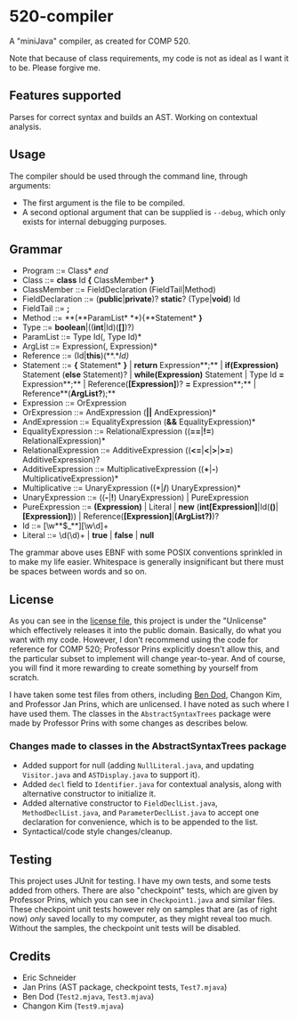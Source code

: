 # 520-compiler
A "miniJava" compiler, as created for COMP 520.

Note that because of class requirements, my code is not as ideal as I want it to be. Please forgive me.

## Features supported
Parses for correct syntax and builds an AST. Working on contextual analysis.

## Usage
The compiler should be used through the command line, through arguments:
* The first argument is the file to be compiled.
* A second optional argument that can be supplied is `--debug`, which only exists for internal debugging purposes.

## Grammar
* Program ::= Class\* *end*
* Class ::= **class** Id **{** ClassMember\* **}**
* ClassMember ::= FieldDeclaration (FieldTail|Method)
* FieldDeclaration ::= (**public**|**private**)? **static**? (Type|**void**) Id
* FieldTail ::= **;**
* Method ::= **(**ParamList\* **){**Statement\* **}**
* Type ::= **boolean**|((**int**|Id)(**[]**)?)
* ParamList ::= Type Id(, Type Id)*
* ArgList ::= Expression(, Expression)*
* Reference ::= (Id|**this**)(**.**Id)*
* Statement ::= **{** Statement\* **}**
			| **return** Expression**;**
			| **if(**Expression**)** Statement (**else** Statement)?
			| **while(**Expression**)** Statement
			| Type Id **=** Expression**;**
			| Reference(**[**Expression**]**)? **=** Expression**;**
			| Reference**(**ArgList?**);**
* Expression ::= OrExpression
* OrExpression ::= AndExpression (**||** AndExpression)*
* AndExpression ::= EqualityExpression (**&&** EqualityExpression)*
* EqualityExpression ::= RelationalExpression ((**==**|**!=**) RelationalExpression)*
* RelationalExpression ::= AdditiveExpression ((**<=**|**<**|**>**|**>=**) AdditiveExpression)?
* AdditiveExpression ::= MultiplicativeExpression ((**+**|**-**) MultiplicativeExpression)*
* Multiplicative ::= UnaryExpression ((\*|**/**) UnaryExpression)*
* UnaryExpression ::= ((**-**|**!**) UnaryExpression) | PureExpression
* PureExpression ::= **(**Expression**)**
			| Literal
			| **new** (**int[**Expression**]**|Id(**()**|**[**Expression**]**))
			| Reference(**[**Expression**]**|**(**ArgList?**)**)?
* Id ::= \[\w**$_**][\w\d]+
* Literal ::= \d(\d)+ | **true** | **false** | **null**

The grammar above uses EBNF with some POSIX conventions sprinkled in to make my life easier. Whitespace is generally insignificant but there must be spaces between words and so on.

## License
As you can see in the [license file](LICENSE), this project is under the "Unlicense" which effectively releases it into the public domain. Basically, do what you want with my code. However, I don't recommend using the code for reference for COMP 520; Professor Prins explicitly doesn't allow this, and the particular subset to implement will change year-to-year. And of course, you will find it more rewarding to create something by yourself from scratch.

I have taken some test files from others, including [Ben Dod](https://github.com/benjdod/someminijavatests), Changon Kim, and Professor Jan Prins, which are unlicensed. I have noted as such where I have used them. The classes in the `AbstractSyntaxTrees` package were made by Professor Prins with some changes as describes below.

### Changes made to classes in the AbstractSyntaxTrees package
* Added support for null (adding `NullLiteral.java`, and updating `Visitor.java` and `ASTDisplay.java` to support it).
* Added `decl` field to `Identifier.java` for contextual analysis, along with alternative constructor to initialize it.
* Added alternative constructor to `FieldDeclList.java`, `MethodDeclList.java`, and `ParameterDeclList.java` to accept one declaration for convenience, which is to be appended to the list.
* Syntactical/code style changes/cleanup.

## Testing
This project uses JUnit for testing. I have my own tests, and some tests added from others. There are also "checkpoint" tests, which are given by Professor Prins, which you can see in `Checkpoint1.java` and similar files. These checkpoint unit tests however rely on samples that are (as of right now) _only_ saved locally to my computer, as they might reveal too much. Without the samples, the checkpoint unit tests will be disabled.

## Credits
* Eric Schneider
* Jan Prins (AST package, checkpoint tests, `Test7.mjava`)
* Ben Dod (`Test2.mjava`, `Test3.mjava`)
* Changon Kim (`Test9.mjava`)
  
